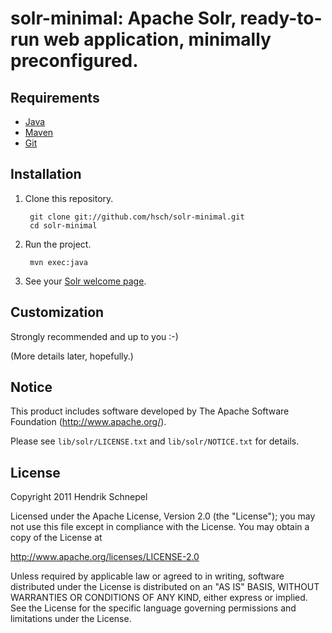 solr-minimal: Apache Solr, ready-to-run web application, minimally preconfigured.
=================================================================================

Requirements
------------

* [Java](http://java.oracle.com)
* [Maven](http://maven.apache.org/)
* [Git](http://git-scm.com/)


Installation
-------------

1. Clone this repository.

        git clone git://github.com/hsch/solr-minimal.git
        cd solr-minimal

2. Run the project.

        mvn exec:java

3. See your [Solr welcome page](http://localhost:8983).


Customization
-------------

Strongly recommended and up to you :-)

(More details later, hopefully.)


Notice
------

This product includes software developed by
The Apache Software Foundation (http://www.apache.org/).

Please see `lib/solr/LICENSE.txt` and `lib/solr/NOTICE.txt` for details.

License
-------

Copyright 2011 Hendrik Schnepel

Licensed under the Apache License, Version 2.0 (the "License");
you may not use this file except in compliance with the License.
You may obtain a copy of the License at

  http://www.apache.org/licenses/LICENSE-2.0

Unless required by applicable law or agreed to in writing, software
distributed under the License is distributed on an "AS IS" BASIS,
WITHOUT WARRANTIES OR CONDITIONS OF ANY KIND, either express or implied.
See the License for the specific language governing permissions and
limitations under the License.
